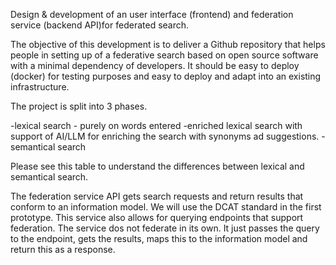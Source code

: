 Design & development of an user interface (frontend) and federation service (backend API)for federated search.

The objective of this development is to deliver a Github repository that helps people in setting up of a federative search based on open source software with a minimal dependency of developers. It should be easy to deploy (docker) for testing purposes and easy to deploy and adapt into an existing infrastructure.

The project is split into 3 phases.

-lexical search - purely on words entered
-enriched lexical search with support of AI/LLM for enriching the search with synonyms ad suggestions.
-semantical search

Please see this table to understand the differences between lexical and semantical search.


The federation service API gets search requests and return results that conform to an information model. We will use the DCAT standard in the first prototype. This service also allows for querying endpoints that support federation. The service dos not federate in its own. It just passes the query to the endpoint, gets the results, maps this to the information model and return this as a response.
